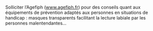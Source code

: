 Solliciter l’Agefiph (<a href="https://www.agefiph.fr/actualites-handicap/lagefiph-prolonge-les-aides-exceptionnelles-destination-des-employeurs-jusquau"  rel="noopener noreferrer" target="_blank">www.agefiph.fr</a>) pour des conseils quant aux équipements de prévention adaptés aux personnes en situations de handicap&nbsp;: masques transparents facilitant la lecture labiale par les personnes malentendantes…
